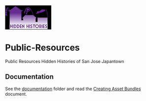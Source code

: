 ![HiddenHistories Logo](/images/hiddenhistories-logo.png)
# Public-Resources
Public Resources Hidden Histories of San Jose Japantown
## Documentation
See the [documentation](/documentation/README.md) folder and read the [Creating Asset Bundles](/documentation/CreatingAssetBundles.md) document.
